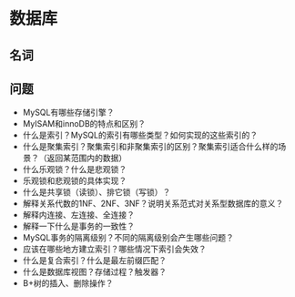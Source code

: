 # 数据库

## 名词

## 问题

* MySQL有哪些存储引擎？
* MyISAM和innoDB的特点和区别？
* 什么是索引？MySQL的索引有哪些类型？如何实现的这些索引的？
* 什么是聚集索引？聚集索引和非聚集索引的区别？聚集索引适合什么样的场景？（返回某范围内的数据）
* 什么乐观锁？什么是悲观锁？
* 乐观锁和悲观锁的具体实现？
* 什么是共享锁（读锁）、排它锁（写锁）？
* 解释关系代数的1NF、2NF、3NF？说明关系范式对关系型数据库的意义？
* 解释内连接、左连接、全连接？
* 解释一下什么是事务的一致性？
* MySQL事务的隔离级别？不同的隔离级别会产生哪些问题？
* 应该在哪些地方建立索引？哪些情况下索引会失效？
* 什么是复合索引？什么是最左前缀匹配？
* 什么是数据库视图？存储过程？触发器？
* B+树的插入、删除操作？